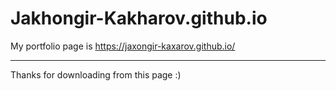 # Jakhongir-Kakharov.github.io

My portfolio page is https://jaxongir-kaxarov.github.io/ 


--------------------------------------------------------------------------------------------------------- 

Thanks for downloading from this page :)
